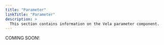 ```yaml
---
title: "Parameter"
linkTitle: "Parameter"
description: >
  This section contains information on the Vela parameter component.
---
```


COMING SOON!
